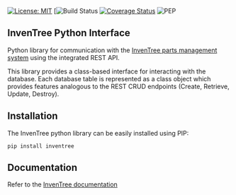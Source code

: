 [![License: MIT](https://img.shields.io/badge/License-MIT-yellow.svg)](https://opensource.org/licenses/MIT)
[![Build Status](https://github.com/inventree/inventree-python/actions/workflows/ci.yaml/badge.svg)
[![Coverage Status](https://coveralls.io/repos/github/inventree/inventree-python/badge.svg)](https://coveralls.io/github/inventree/InvenTree)
![PEP](https://github.com/inventree/inventree-python/actions/workflows/style.yaml/badge.svg)

## InvenTree Python Interface

Python library for communication with the [InvenTree parts management system](https:///github.com/inventree/inventree) using the integrated REST API.

This library provides a class-based interface for interacting with the database. Each database table is represented as a class object which provides features analogous to the REST CRUD endpoints (Create, Retrieve, Update, Destroy).

## Installation

The InvenTree python library can be easily installed using PIP:

```
pip install inventree
```

## Documentation

Refer to the [InvenTree documentation](https://inventree.readthedocs.io/en/latest/extend/python/)
